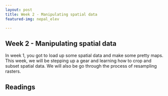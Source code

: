 ```yaml
---
layout: post
title: Week 2 - Manipulating spatial data
featured-img: nepal_elev

---
```


## Week 2 - Manipulating spatial data

In week 1, you got to load up some spatial data and make some pretty maps. This week, we will be stepping up a gear and learning how to crop and subset spatial data. We will also be go through the process of resampling rasters.

## Readings


